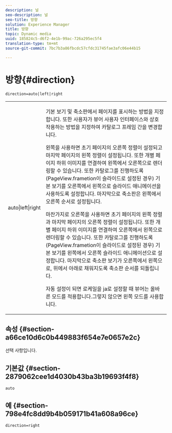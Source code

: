 ```yaml
---
description: 널
seo-description: 널
seo-title: 방향
solution: Experience Manager
title: 방향
topic: Dynamic media
uuid: 185824c5-d6f2-4e1b-99ac-726a295ec5f4
translation-type: tm+mt
source-git-commit: 7bc7b3a86fbcdc57cfdc31745fae3afc06e44b15

---
```



# 방향{#direction}

`direction=auto|left|right`

<table id="table_1D425B7685D448459CD3FE8D683C813C"> 
 <tbody> 
  <tr> 
   <td colname="col1"> <p> <span class="codeph"> auto|left|right </span> </p> </td> 
   <td colname="col2"> <p>기본 보기 및 축소판에서 페이지를 표시하는 방법을 지정합니다. 또한 사용자가 뷰어 사용자 인터페이스와 상호 작용하는 방법을 지정하여 카탈로그 프레임 간을 변경합니다. </p> <p>왼쪽을 <span class="codeph"> </span> 사용하면 초기 페이지의 오른쪽 정렬이 설정되고 마지막 페이지의 왼쪽 정렬이 설정됩니다. 또한 개별 페이지 하위 이미지를 연결하여 왼쪽에서 오른쪽으로 렌더링할 수 있습니다. 또한 카탈로그를 진행하도록(PageView.frametion이 <span class="codeph"> 슬라이드로 설정된 경우) 기본 보기를 오른쪽에서 왼쪽으로 슬라이드 애니메이션을 사용하도록 </span> 설정합니다. 마지막으로 축소판은 왼쪽에서 오른쪽 순서로 설정됩니다. </p> <p>마찬가지로 <span class="codeph"> 오른쪽을 </span> 사용하면 초기 페이지의 왼쪽 정렬과 마지막 페이지의 오른쪽 정렬이 설정됩니다. 또한 개별 페이지 하위 이미지를 연결하여 오른쪽에서 왼쪽으로 렌더링할 수 있습니다. 또한 카탈로그를 진행하도록(PageView.frametion이 <span class="codeph"> 슬라이드로 설정된 경우) 기본 보기를 왼쪽에서 오른쪽 슬라이드 애니메이션으로 </span> 설정합니다. 마지막으로 축소판 보기가 오른쪽에서 왼쪽으로, 위에서 아래로 채워지도록 축소판 순서를 되돌립니다. </p> <p>자동 <span class="codeph"> 설정이 되면 로케일을 ja로 설정할 때 뷰어는 </span> 올바른 <span class="codeph"> </span> <span class="codeph"> 모드를 적용합니다.그렇지 </span>않으면 <span class="codeph"> 왼쪽 </span> 모드를 사용합니다. </p> </td> 
  </tr> 
 </tbody> 
</table>

## 속성 {#section-a66ce10d6c0b449883f654e7e0657e2c}

선택 사항입니다.

## 기본값 {#section-2879062cee1d4030b43ba3b19693f4f8}

`auto`

## 예 {#section-798e4fc8dd9b4b059171b41a608a96ce}

`direction=right`
